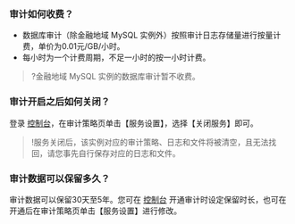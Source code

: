 
### 审计如何收费？
- 数据库审计（除金融地域 MySQL 实例外）按照审计日志存储量进行按量计费，单价为0.01元/GB/小时。
- 每小时为一个计费周期，不足一小时的按一小时计费。
>?金融地域 MySQL 实例的数据库审计暂不收费。

### 审计开启之后如何关闭？
登录 [控制台](https://console.cloud.tencent.com/dls/mysql/policy)，在审计策略页单击【服务设置】，选择【关闭服务】即可。
>!服务关闭后，该实例对应的审计策略、日志和文件将被清空，且无法找回，请您事先自行保存对应的日志和文件。

### 审计数据可以保留多久？
审计数据可以保留30天至5年。您可在 [控制台](https://console.cloud.tencent.com/dls/mysql/policy) 开通审计时设定保留时长，也可在开通后在审计策略页单击【服务设置】进行修改。

